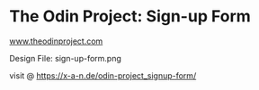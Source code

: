 # The Odin Project: Sign-up Form
www.theodinproject.com

Design File: sign-up-form.png

visit @ https://x-a-n.de/odin-project_signup-form/
